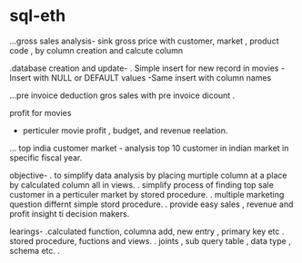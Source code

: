 # sql-eth

...gross sales analysis- 
 sink gross price with customer, market , product code , by column creation and calcute column 
 
.database creation and update-
. Simple insert for new record in movies
	-Insert with NULL or DEFAULT values
	-Same insert with column names
	
 ...pre invoice deduction
 gros sales with pre invoice dicount .

 profit for movies
  - perticuler movie profit , budget, and revenue reelation.

 ... top india customer market
    - analysis top 10 customer in indian market in specific fiscal year.

  objective-
  . to simplify data analysis by placing murtiple column at a place by calculated column all in views.
  .  simplify process of finding top sale customer in a perticuler market by stored procedure.
  . multiple marketing question differnt simple stord procedure.
  . provide easy sales , revenue  and profit insight ti decision makers.

  learings-
  .calculated function, columna add, new entry , primary key etc
  . stored procedure, fuctions and views.
  . joints , sub query table , data type , schema etc.
  . 
